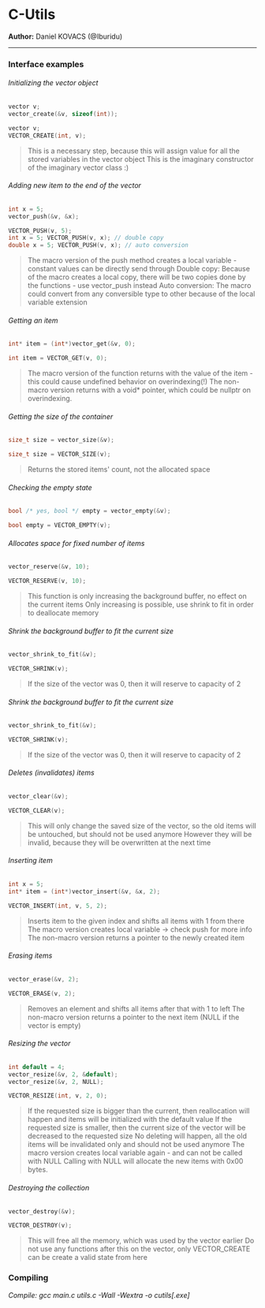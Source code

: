 # C-Utils
**Author:** Daniel KOVACS (@Iburidu)

---------

### Interface examples

###### Initializing the vector object
```c
vector v;
vector_create(&v, sizeof(int));
```
```c
vector v;
VECTOR_CREATE(int, v);
```
> This is a necessary step, because this will assign value for all the stored variables in the vector object
> This is the imaginary constructor of the imaginary vector class :) 

###### Adding new item to the end of the vector
```c
int x = 5;
vector_push(&v, &x);
```
```c
VECTOR_PUSH(v, 5);
int x = 5; VECTOR_PUSH(v, x); // double copy
double x = 5; VECTOR_PUSH(v, x); // auto conversion
```
> The macro version of the push method creates a local variable - constant values can be directly send through
> Double copy: Because of the macro creates a local copy, there will be two copies done by the functions - use vector_push instead
> Auto conversion: The macro could convert from any conversible type to other because of the local variable extension

###### Getting an item
```c
int* item = (int*)vector_get(&v, 0);
```
```c
int item = VECTOR_GET(v, 0);
```
> The macro version of the function returns with the value of the item - this could cause undefined behavior on overindexing(!)
> The non-macro version returns with a void* pointer, which could be nullptr on overindexing.

###### Getting the size of the container
```c
size_t size = vector_size(&v);
```
```c
size_t size = VECTOR_SIZE(v);
```
> Returns the stored items' count, not the allocated space

###### Checking the empty state
```c
bool /* yes, bool */ empty = vector_empty(&v);
```
```c
bool empty = VECTOR_EMPTY(v);
```

###### Allocates space for fixed number of items
```c
vector_reserve(&v, 10);
```
```c
VECTOR_RESERVE(v, 10);
```
> This function is only increasing the background buffer, no effect on the current items
> Only increasing is possible, use shrink to fit in order to deallocate memory

###### Shrink the background buffer to fit the current size
```c
vector_shrink_to_fit(&v);
```
```c
VECTOR_SHRINK(v);
```
> If the size of the vector was 0, then it will reserve to capacity of 2

###### Shrink the background buffer to fit the current size
```c
vector_shrink_to_fit(&v);
```
```c
VECTOR_SHRINK(v);
```
> If the size of the vector was 0, then it will reserve to capacity of 2

###### Deletes (invalidates) items
```c
vector_clear(&v);
```
```c
VECTOR_CLEAR(v);
```
> This will only change the saved size of the vector, so the old items will be untouched, but should not be used anymore
> However they will be invalid, because they will be overwritten at the next time

###### Inserting item
```c
int x = 5;
int* item = (int*)vector_insert(&v, &x, 2);
```
```c
VECTOR_INSERT(int, v, 5, 2);
```
> Inserts item to the given index and shifts all items with 1 from there
> The macro version creates local variable -> check push for more info
> The non-macro version returns a pointer to the newly created item

###### Erasing items
```c
vector_erase(&v, 2);
```
```c
VECTOR_ERASE(v, 2);
```
> Removes an element and shifts all items after that with 1 to left
> The non-macro version returns a pointer to the next item (NULL if the vector is empty)

###### Resizing the vector
```c
int default = 4;
vector_resize(&v, 2, &default);
vector_resize(&v, 2, NULL);
```
```c
VECTOR_RESIZE(int, v, 2, 0);
```
> If the requested size is bigger than the current, then reallocation will happen and items will be initialized with the default value
> If the requested size is smaller, then the current size of the vector will be decreased to the requested size
> No deleting will happen, all the old items will be invalidated only and should not be used anymore
> The macro version creates local variable again - and can not be called with NULL
> Calling with NULL will allocate the new items with 0x00 bytes.

###### Destroying the collection
```c
vector_destroy(&v);
```
```c
VECTOR_DESTROY(v);
```
> This will free all the memory, which was used by the vector earlier
> Do not use any functions after this on the vector, only VECTOR_CREATE can be create a valid state from here

### Compiling

*Compile: gcc main.c utils.c -Wall -Wextra -o cutils[.exe]*